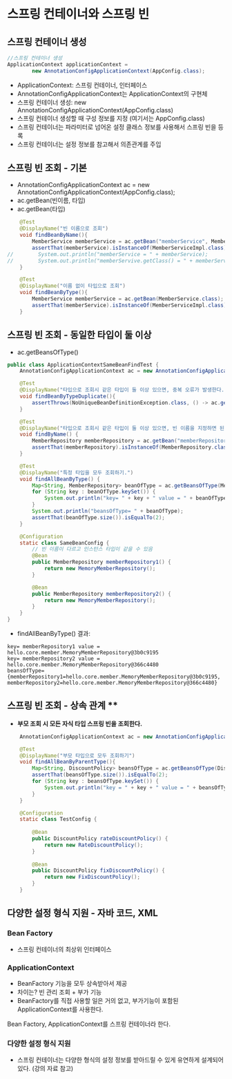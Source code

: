 # 스프링 컨테이너와 스프링 빈
## 스프링 컨테이너 생성
```java
//스프링 컨테이너 생성
ApplicationContext applicationContext =
        new AnnotationConfigApplicationContext(AppConfig.class);
```
- ApplicationContext: 스프링 컨테이너, 인터페이스
- AnnotationConfigApplicationContext는 ApplicationContext의 구현체
- 스프링 컨테이너 생성: new AnnotationConfigApplicationContext(AppConfig.class)
- 스프링 컨테이너 생성할 때 구성 정보를 지정 (여기서는 AppConfig.class)
- 스프링 컨테이너는 파라미터로 넘어온 설정 클래스 정보를 사용해서 스프링 빈을 등록
- 스프링 컨테이너는 설정 정보를 참고해서 의존관계를 주입

## 스프링 빈 조회 - 기본
- AnnotationConfigApplicationContext ac = new AnnotationConfigApplicationContext(AppConfig.class);
- ac.getBean(빈이름, 타입)
- ac.getBean(타입)
```java
    @Test
    @DisplayName("빈 이름으로 조회")
    void findBeanByName(){
        MemberService memberService = ac.getBean("memberService", MemberService.class);
        assertThat(memberService).isInstanceOf(MemberServiceImpl.class);
//        System.out.println("memberService = " + memberService);
//        System.out.println("memberServive.getClass() = " + memberService.getClass());
    }

    @Test
    @DisplayName("이름 없이 타입으로 조회")
    void findBeanByType(){
        MemberService memberService = ac.getBean(MemberService.class);
        assertThat(memberService).isInstanceOf(MemberServiceImpl.class);
    }
```
## 스프링 빈 조회 - 동일한 타입이 둘 이상
- ac.getBeansOfType()

```java
public class ApplicationContextSameBeanFindTest {
    AnnotationConfigApplicationContext ac = new AnnotationConfigApplicationContext(SameBeanConfig.class);

    @Test
    @DisplayName("타입으로 조회시 같은 타입이 둘 이상 있으면, 중복 오류가 발생한다.")
    void findBeanByTypeDuplicate(){
        assertThrows(NoUniqueBeanDefinitionException.class, () -> ac.getBean(MemberRepository.class));
    }

    @Test
    @DisplayName("타입으로 조회시 같은 타입이 둘 이상 있으면, 빈 이름을 지정하면 된다.")
    void findByName() {
        MemberRepository memberRepository = ac.getBean("memberRepository1", MemberRepository.class);
        assertThat(memberRepository).isInstanceOf(MemberRepository.class);
    }

    @Test
    @DisplayName("특정 타입을 모두 조회하기.")
    void findAllBeanByType() {
        Map<String, MemberRepository> beanOfType = ac.getBeansOfType(MemberRepository.class);
        for (String key : beanOfType.keySet()) {
            System.out.println("key= " + key + " value = " + beanOfType.get(key));
        }
        System.out.println("beansOfType= " + beanOfType);
        assertThat(beanOfType.size()).isEqualTo(2);
    }

    @Configuration
    static class SameBeanConfig {
        // 빈 이름이 다르고 인스턴스 타입이 같을 수 있음
        @Bean
        public MemberRepository memberRepository1() {
            return new MemoryMemberRepository();
        }

        @Bean
        public MemberRepository memberRepository2() {
            return new MemoryMemberRepository();
        }
    }
}
```

- findAllBeanByType() 결과:
```shell
key= memberRepository1 value = hello.core.member.MemoryMemberRepository@3b0c9195
key= memberRepository2 value = hello.core.member.MemoryMemberRepository@366c4480
beansOfType= {memberRepository1=hello.core.member.MemoryMemberRepository@3b0c9195, memberRepository2=hello.core.member.MemoryMemberRepository@366c4480}
```

## 스프링 빈 조회 - 상속 관계 **
- **부모 조회 시 모든 자식 타입 스프링 빈을 조회한다.**
```java
    AnnotationConfigApplicationContext ac = new AnnotationConfigApplicationContext(TestConfig.class);

    @Test
    @DisplayName("부모 타입으로 모두 조회하기")
    void findAllBeanByParentType(){
        Map<String, DiscountPolicy> beansOfType = ac.getBeansOfType(DiscountPolicy.class);
        assertThat(beansOfType.size()).isEqualTo(2);
        for (String key : beansOfType.keySet()) {
            System.out.println("key = " + key + " value = " + beansOfType.get(key));
        }
    }

    @Configuration
    static class TestConfig {
    
        @Bean
        public DiscountPolicy rateDiscountPolicy() {
            return new RateDiscountPolicy();
        }
    
        @Bean
        public DiscountPolicy fixDiscountPolicy() {
            return new FixDiscountPolicy();
        }
    }
```

## 다양한 설정 형식 지원 - 자바 코드, XML
### Bean Factory
- 스프링 컨테이너의 최상위 인터페이스

### ApplicationContext
- BeanFactory 기능을 모두 상속받아서 제공
- 차이는? 빈 관리 조회 + 부가 기능
- BeanFactory를 직접 사용할 일은 거의 없고, 부가기능이 포함된 ApplicationContext를 사용한다.

Bean Factory, ApplicationContext를 스프링 컨테이너라 한다.

### 다양한 설정 형식 지원
- 스프링 컨테이너는 다양한 형식의 설정 정보를 받아드릴 수 있게 유연하게 설계되어 있다. (강의 자료 참고)

